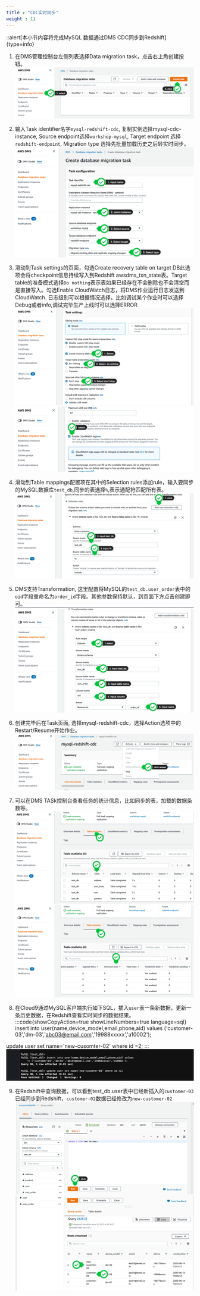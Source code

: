 ```yaml
---
title : "CDC实时同步"
weight : 11
---
```

::alert[本小节内容将完成MySQL 数据通过DMS CDC同步到Redshift]{type=info}

1. 在DMS管理控制台左侧列表选择Data migration task，点击右上角创建按钮。![dms-cdc-create](/static/imgs/redshift/dms-cdc-create.png)

2. 输入Task identifier名字`mysql-redshift-cdc`, 复制实例选择mysql-cdc-instance, Source endpoint选择`workshop-mysql`, Target endpoint 选择`redshift-endpoint`, Migration type 选择先批量加载历史之后转实时同步。![dms-cdc-create-page-01](/static/imgs/redshift/dms-cdc-create-page-01.png)

3. 滑动到Task settings的页面，勾选Create recovery table on target DB此选项会将checkpoint信息持续写入到Redshift awsdms_txn_state表。Target table的准备模式选择`Do nothing`表示表如果已经存在不会删除也不会清空而是直接写入。勾选Enable CloudWatch日志，将DMS作业运行日志发送到CloudWatch. 日志级别可以根据情况选择，比如调试某个作业时可以选择Debug或者info,调试完毕生产上线时可以选择ERROR ![dms-cdc-create-page-02](/static/imgs/redshift/dms-cdc-create-page-02.png)  ![dms-cdc-create-page-log](/static/imgs/redshift/dms-cdc-create-page-log.png)

4. 滑动到Table mappings配置项在其中的Selection rules添加rule，输入要同步的MySQL数据库`test_db`,同步的表选择`%`,表示通配符匹配所有表。![dms-cdc-create-page-03](/static/imgs/redshift/dms-cdc-create-page-03.png)

5. DMS支持Transformation, 这里配置将MySQL的`test_db.user_order`表中的`oid`字段重命名为`order_id`字段。其他参数保持默认，到页面下方点击创建即可。 ![dms-cdc-create-page-04](/static/imgs/redshift/dms-cdc-create-page-04.png)

6. 创建完毕后在Task页面, 选择mysql-redshift-cdc，选择Action选项中的Restart/Resume开始作业。![dms-cdc-create-view](/static/imgs/redshift/dms-cdc-create-view.png)

7. 可以在DMS TASk控制台查看任务的统计信息，比如同步的表，加载的数据条数等。![dms-cdc-create-view-01](/static/imgs/redshift/dms-cdc-create-view-01.png) ![dms-cdc-create-view-02](/static/imgs/redshift/dms-cdc-create-view-02.png)

8. 在Cloud9通过MySQL客户端执行如下SQL，插入`user`表一条新数据，更新一条历史数据，在Redshift查看实时同步的数据结果。
:::code{showCopyAction=true showLineNumbers=true language=sql}
insert into user(name,device_model,email,phone,aid) values
('customer-03','dm-03','abc03@email.com','19988xxxxx','a10002');

update user set name='new-cusomter-02' where id =2;
:::
![dms-cdc-udpate](/static/imgs/redshift/dms-cdc-update.png)

9. 在Redshift中查询数据，可以看到test_db.user表中已经新插入的`customer-03`已经同步到Redshift，`customer-02`数据已经修改为`new-customer-02`
![dms-cdc-udpate-02](/static/imgs/redshift/dms-cdc-update-02.png)
![dms-cdc-udpate-03](/static/imgs/redshift/dms-cdc-update-03.png)
